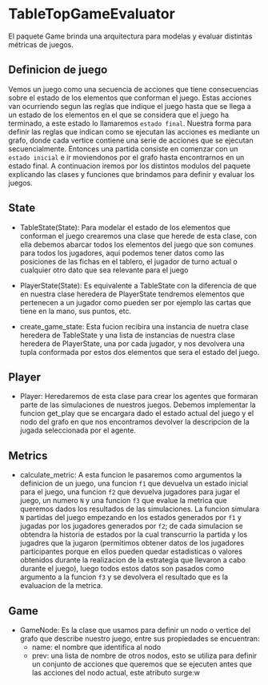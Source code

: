 # TableTopGameEvaluator
El paquete Game brinda una arquitectura para modelas y evaluar distintas métricas de juegos.

## Definicion de juego
Vemos un juego como una secuencia de acciones que tiene consecuencias sobre el estado de los elementos que conforman el juego.
Estas acciones van ocurriendo segun las reglas que indique el juego hasta que se llega a un estado de los elementos en el que se considera que el juego ha terminado, a este estado lo llamaremos `estado final`.
Nuestra forma para definir las reglas que indican como se ejecutan las acciones es mediante un grafo, donde cada vertice contiene una serie de acciones que se ejecutan secuencialmente. Entonces una partida consiste en comenzar con un `estado inicial` e ir moviendonos por el grafo hasta encontrarnos en un estado final. A continuacion iremos por los distintos modulos del paquete explicando las clases y funciones que brindamos para definir y evaluar los juegos.

## State
- TableState(State):
    Para modelar el estado de los elementos que conforman el juego crearemos una clase que herede de esta clase, con ella debemos abarcar todos los elementos del juego que son comunes para todos los jugadores, aqui podemos tener datos como las posiciones de las fichas en el tablero, el jugador de turno actual o cualquier otro dato que sea relevante para el juego

- PlayerState(State):
    Es equivalente a TableState con la diferencia de que en nuestra clase heredera de PlayerState tendremos elementos que pertenecen a un jugador como pueden ser por ejemplo las cartas que tiene en la mano, sus puntos, etc.

- create_game_state:
    Esta fucion recibira una instancia de nuetra clase heredera de TableState y una lista de instancias de nuestra clase heredera de PlayerState, una por cada jugador, y nos devolvera una tupla conformada por estos dos elementos que sera el estado del juego.

## Player
- Player:
    Heredaremos de esta clase para crear los agentes que formaran parte de las simulaciones de nuestros juegos. Debemos implementar la funcion get_play que se encargara dado el estado actual del juego y el nodo del grafo en que nos encontramos devolver la descripcion de la jugada seleccionada por el agente.
    
## Metrics
- calculate_metric:
    A esta funcion le pasaremos como argumentos la definicion de un juego, una funcion `f1` que devuelva un estado inicial para el juego, una funcion `f2` que devuelva jugadores para jugar el juego, un numero `N` y una funcion `f3` que evalue la metrica que queremos dados los resultados de las simulaciones. La funcion simulara `N` partidas del juego empezando en los estados generados por `f1` y jugadas por los jugadores generados por `f2`; de cada simulacion se obtendra la historia de estados por la cual transcurrio la partida y los jugadres que la jugaron (permitimos obtener datos de los jugadores participantes porque en ellos pueden quedar estadisticas o valores obtenidos durante la realizacion de la estrategia que llevaron a cabo durante el juego), luego todos estos datos son pasados como argumento a la funcion `f3` y se devolvera el resultado que es la evaluacion de la metrica.

## Game
- GameNode:
    Es la clase que usamos para definir un nodo o vertice del grafo que describe nuestro juego, entre sus propiedades se encuentran:
    - name: el nombre que identifica al nodo
    - prev: una lista de nombre de otros nodos, esto se utiliza para definir un conjunto de acciones que queremos que se ejecuten antes que las acciones del nodo actual, este atributo surge:w
